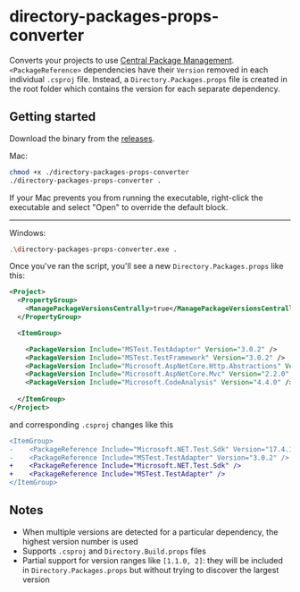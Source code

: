 # directory-packages-props-converter

Converts your projects to use [Central Package Management](https://devblogs.microsoft.com/nuget/introducing-central-package-management/). `<PackageReference>` dependencies have their `Version` removed in each individual `.csproj` file. Instead, a `Directory.Packages.props` file is created in the root folder which contains the version for each separate dependency.

## Getting started

Download the binary from the [releases](https://github.com/Vannevelj/directory-packages-props-converter/releases). 

Mac:

```sh
chmod +x ./directory-packages-props-converter
./directory-packages-props-converter .
```

If your Mac prevents you from running the executable, right-click the executable and select "Open" to override the default block.

---

Windows:

```sh
.\directory-packages-props-converter.exe .
```


Once you've ran the script, you'll see a new `Directory.Packages.props` like this:

```xml
<Project>
  <PropertyGroup>
    <ManagePackageVersionsCentrally>true</ManagePackageVersionsCentrally>
  </PropertyGroup>

  <ItemGroup>

    <PackageVersion Include="MSTest.TestAdapter" Version="3.0.2" />
    <PackageVersion Include="MSTest.TestFramework" Version="3.0.2" />
    <PackageVersion Include="Microsoft.AspNetCore.Http.Abstractions" Version="2.2.0" />
    <PackageVersion Include="Microsoft.AspNetCore.Mvc" Version="2.2.0" />
    <PackageVersion Include="Microsoft.CodeAnalysis" Version="4.4.0" />
  
  </ItemGroup>
</Project>
```

and corresponding `.csproj` changes like this

```diff
<ItemGroup>
-    <PackageReference Include="Microsoft.NET.Test.Sdk" Version="17.4.1" />
-    <PackageReference Include="MSTest.TestAdapter" Version="3.0.2" />
+    <PackageReference Include="Microsoft.NET.Test.Sdk" />
+    <PackageReference Include="MSTest.TestAdapter" />
</ItemGroup>
```

## Notes

* When multiple versions are detected for a particular dependency, the highest version number is used
* Supports `.csproj` and `Directory.Build.props` files
* Partial support for version ranges like `[1.1.0, 2]`: they will be included in `Directory.Packages.props` but without trying to discover the largest version